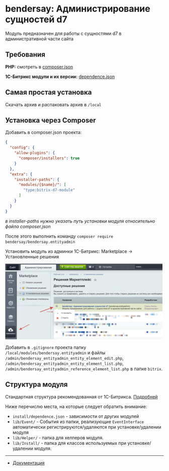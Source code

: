 # bendersay: Администрирование сущностей d7
Модуль предназначен для работы с сущностями d7 в административной части сайта

## Требования

**PHP:** смотреть в [composer.json](composer.json)

**1С-Битрикс модули и их версии:** [dependence.json](install/dependence.json)

## Самая простая установка 

Скачать архив и распаковать архив в `/local`

## Установка через Composer

Добавить в composer.json проекта:

```json lines
{
  "config": {
    "allow-plugins": {
      "composer/installers": true
    }
  },
  "extra": {
    "installer-paths": {
      "modules/{$name}/": [
        "type:bitrix-d7-module"
      ]
    }
  }
}
```
*в installer-paths нужно указать путь установки модуля относительно файла composer.json*

После этого выполнить команду `composer require bendersay/bendersay.entityadmin`

Установить модуль из админки 1С-Битрикс: Marketplace -> Установленные решения

<img src="./docs/images/settings/module-install.png" alt="аннотация меню" width="500"/>

Добавить в `.gitignore` проекта папку `/local/modules/bendersay.entityadmin` и файлы `/admin/bendersay_entityadmin_entity_element_edit.php`,
`/admin/bendersay_entityadmin_entity_element_list.php`, `/admin/bendersay_entityadmin_reference_element_list.php` в папке `bitrix`.

## Структура модуля

Стандартная структура рекомендованная от 1С-Битрикса. [Подробней](https://dev.1c-bitrix.ru/learning/course/index.php?COURSE_ID=43&LESSON_ID=2823&LESSON_PATH=3913.3435.4609.2823)

Ниже перечислю места, на которые следует обратить внимание:

- `install/dependence.json` - зависимости от других модулей
- `lib/Event/` - События из папки, реализующие `EventInterface` автоматически регистрируются/удаляются при установке/удалении модуля
- `lib/Helper/` - папка для хелперов модуля.
- `lib/Install/` - папка для классов используемых при установке/удалении модуля.

____

- [Документация](docs/instruction.md)

